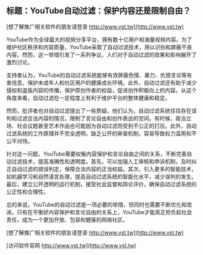 ## **标题：YouTube自动过滤：保护内容还是限制自由？**

[想了解推广相关软件的朋友请登录 http://www.vst.tw](http://www.vst.tw)

YouTube作为全球最大的视频分享平台，拥有数十亿用户和海量视频内容。为了维护社区秩序和内容质量，YouTube采取了自动过滤技术，用以识别和屏蔽不良内容。然而，这一举措引发了一系列争议，人们对于自动过滤的效果和影响展开了激烈讨论。

支持者认为，YouTube的自动过滤系统能够有效屏蔽色情、暴力、仇恨言论等有害信息，保护未成年人和社区用户的健康成长环境。此外，自动过滤还有助于减少侵权和盗版内容的传播，保护原创作者的权益，促进创作积极向上的内容。从这个角度来看，自动过滤在一定程度上有利于维护平台的整体健康和稳定。

然而，批评者也对自动过滤提出了一些质疑。他们认为，自动过滤系统往往存在误判和过滤合法内容的情况，限制了言论自由和创作表达的空间。有时候，政治立场、社会议题甚至艺术作品也可能因为自动过滤而受到不公正的打压。此外，自动过滤系统的工作原理并不完全透明，缺乏公开的审查机制，容易导致权力滥用和不公平对待。

针对这一问题，YouTube需要权衡内容保护和言论自由之间的关系，不断完善自动过滤技术，提高准确性和透明度。首先，可以加强人工审核和申诉机制，及时纠正自动过滤的错误判定，保障合法内容的正当权益。其次，引入更多的智能技术，如机器学习和自然语言处理，提高自动过滤系统的智能化水平，减少误判的发生。最后，建立公开透明的运行机制，接受社会监督和舆论评价，确保自动过滤系统的公正性和合理性。

总的来说，YouTube的自动过滤是一项必要的举措，但同时也需要不断优化和改进。只有在平衡好内容保护和言论自由的关系上，YouTube才能真正担负起社会责任，成为一个更加开放、包容和健康的网络社区。

[想了解推广相关软件的朋友请登录 http://www.vst.tw](http://www.vst.tw)


[访问软件官网 http://www.vst.tw](http://www.vst.tw)
